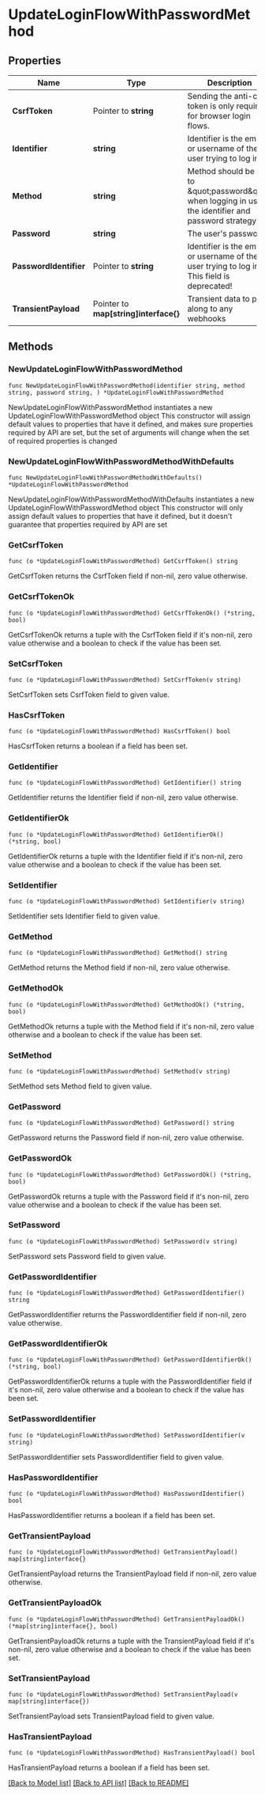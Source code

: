 # UpdateLoginFlowWithPasswordMethod

## Properties

Name | Type | Description | Notes
------------ | ------------- | ------------- | -------------
**CsrfToken** | Pointer to **string** | Sending the anti-csrf token is only required for browser login flows. | [optional] 
**Identifier** | **string** | Identifier is the email or username of the user trying to log in. | 
**Method** | **string** | Method should be set to \&quot;password\&quot; when logging in using the identifier and password strategy. | 
**Password** | **string** | The user&#39;s password. | 
**PasswordIdentifier** | Pointer to **string** | Identifier is the email or username of the user trying to log in. This field is deprecated! | [optional] 
**TransientPayload** | Pointer to **map[string]interface{}** | Transient data to pass along to any webhooks | [optional] 

## Methods

### NewUpdateLoginFlowWithPasswordMethod

`func NewUpdateLoginFlowWithPasswordMethod(identifier string, method string, password string, ) *UpdateLoginFlowWithPasswordMethod`

NewUpdateLoginFlowWithPasswordMethod instantiates a new UpdateLoginFlowWithPasswordMethod object
This constructor will assign default values to properties that have it defined,
and makes sure properties required by API are set, but the set of arguments
will change when the set of required properties is changed

### NewUpdateLoginFlowWithPasswordMethodWithDefaults

`func NewUpdateLoginFlowWithPasswordMethodWithDefaults() *UpdateLoginFlowWithPasswordMethod`

NewUpdateLoginFlowWithPasswordMethodWithDefaults instantiates a new UpdateLoginFlowWithPasswordMethod object
This constructor will only assign default values to properties that have it defined,
but it doesn't guarantee that properties required by API are set

### GetCsrfToken

`func (o *UpdateLoginFlowWithPasswordMethod) GetCsrfToken() string`

GetCsrfToken returns the CsrfToken field if non-nil, zero value otherwise.

### GetCsrfTokenOk

`func (o *UpdateLoginFlowWithPasswordMethod) GetCsrfTokenOk() (*string, bool)`

GetCsrfTokenOk returns a tuple with the CsrfToken field if it's non-nil, zero value otherwise
and a boolean to check if the value has been set.

### SetCsrfToken

`func (o *UpdateLoginFlowWithPasswordMethod) SetCsrfToken(v string)`

SetCsrfToken sets CsrfToken field to given value.

### HasCsrfToken

`func (o *UpdateLoginFlowWithPasswordMethod) HasCsrfToken() bool`

HasCsrfToken returns a boolean if a field has been set.

### GetIdentifier

`func (o *UpdateLoginFlowWithPasswordMethod) GetIdentifier() string`

GetIdentifier returns the Identifier field if non-nil, zero value otherwise.

### GetIdentifierOk

`func (o *UpdateLoginFlowWithPasswordMethod) GetIdentifierOk() (*string, bool)`

GetIdentifierOk returns a tuple with the Identifier field if it's non-nil, zero value otherwise
and a boolean to check if the value has been set.

### SetIdentifier

`func (o *UpdateLoginFlowWithPasswordMethod) SetIdentifier(v string)`

SetIdentifier sets Identifier field to given value.


### GetMethod

`func (o *UpdateLoginFlowWithPasswordMethod) GetMethod() string`

GetMethod returns the Method field if non-nil, zero value otherwise.

### GetMethodOk

`func (o *UpdateLoginFlowWithPasswordMethod) GetMethodOk() (*string, bool)`

GetMethodOk returns a tuple with the Method field if it's non-nil, zero value otherwise
and a boolean to check if the value has been set.

### SetMethod

`func (o *UpdateLoginFlowWithPasswordMethod) SetMethod(v string)`

SetMethod sets Method field to given value.


### GetPassword

`func (o *UpdateLoginFlowWithPasswordMethod) GetPassword() string`

GetPassword returns the Password field if non-nil, zero value otherwise.

### GetPasswordOk

`func (o *UpdateLoginFlowWithPasswordMethod) GetPasswordOk() (*string, bool)`

GetPasswordOk returns a tuple with the Password field if it's non-nil, zero value otherwise
and a boolean to check if the value has been set.

### SetPassword

`func (o *UpdateLoginFlowWithPasswordMethod) SetPassword(v string)`

SetPassword sets Password field to given value.


### GetPasswordIdentifier

`func (o *UpdateLoginFlowWithPasswordMethod) GetPasswordIdentifier() string`

GetPasswordIdentifier returns the PasswordIdentifier field if non-nil, zero value otherwise.

### GetPasswordIdentifierOk

`func (o *UpdateLoginFlowWithPasswordMethod) GetPasswordIdentifierOk() (*string, bool)`

GetPasswordIdentifierOk returns a tuple with the PasswordIdentifier field if it's non-nil, zero value otherwise
and a boolean to check if the value has been set.

### SetPasswordIdentifier

`func (o *UpdateLoginFlowWithPasswordMethod) SetPasswordIdentifier(v string)`

SetPasswordIdentifier sets PasswordIdentifier field to given value.

### HasPasswordIdentifier

`func (o *UpdateLoginFlowWithPasswordMethod) HasPasswordIdentifier() bool`

HasPasswordIdentifier returns a boolean if a field has been set.

### GetTransientPayload

`func (o *UpdateLoginFlowWithPasswordMethod) GetTransientPayload() map[string]interface{}`

GetTransientPayload returns the TransientPayload field if non-nil, zero value otherwise.

### GetTransientPayloadOk

`func (o *UpdateLoginFlowWithPasswordMethod) GetTransientPayloadOk() (*map[string]interface{}, bool)`

GetTransientPayloadOk returns a tuple with the TransientPayload field if it's non-nil, zero value otherwise
and a boolean to check if the value has been set.

### SetTransientPayload

`func (o *UpdateLoginFlowWithPasswordMethod) SetTransientPayload(v map[string]interface{})`

SetTransientPayload sets TransientPayload field to given value.

### HasTransientPayload

`func (o *UpdateLoginFlowWithPasswordMethod) HasTransientPayload() bool`

HasTransientPayload returns a boolean if a field has been set.


[[Back to Model list]](../README.md#documentation-for-models) [[Back to API list]](../README.md#documentation-for-api-endpoints) [[Back to README]](../README.md)


